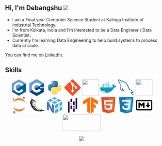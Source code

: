 ## Hi, I'm Debangshu <img src="https://raw.githubusercontent.com/MartinHeinz/MartinHeinz/master/wave.gif" width="30px">

* I am a Final year Computer Science Student at Kalinga Institute of Industrial Technology.
* I'm from Kolkata, India and I'm interested to be a Data Engineer / Data Scientist.
* Currently I'm learning Data Engineering to help build systems to process data at scale.

You can find me on [LinkedIn](https://www.linkedin.com/in/debangshubh/).

## Skills
<p align="center">
	<img src='https://github.com/devicons/devicon/blob/master/icons/c/c-original.svg' width=55px height=55px> 
	<img src='https://github.com/devicons/devicon/blob/master/icons/cplusplus/cplusplus-original.svg' width=55px height=55px>
	<img src='https://github.com/devicons/devicon/blob/master/icons/python/python-original.svg' width=55px height=55px> 
	<img src='https://github.com/devicons/devicon/blob/master/icons/git/git-original.svg' width=55px height=55px> 
	<img src='https://pbs.twimg.com/profile_images/1176455256869412866/Xu7llkL3.png' width=55px height=55px>
	<img src='https://github.com/devicons/devicon/blob/master/icons/docker/docker-plain.svg' width=55px height=55px>
	<img src='https://github.com/devicons/devicon/blob/master/icons/mysql/mysql-original.svg' width=55px height=55px> 
	<img src='https://pbs.twimg.com/profile_images/1268207088683020288/d9agkn4h.jpg' width=55px height=55px> 
	<img src='https://github.com/devicons/devicon/blob/master/icons/jupyter/jupyter-original.svg' width=55px height=55px> 
	<img src='https://github.com/devicons/devicon/blob/master/icons/flask/flask-original.svg' width=55px height=55px> 
	<img src='https://github.com/devicons/devicon/blob/master/icons/numpy/numpy-original.svg' width=55px height=55px>
	<img src='https://github.com/devicons/devicon/blob/master/icons/pandas/pandas-original.svg' width=55px height=55px> 
	<img src='https://github.com/devicons/devicon/blob/master/icons/tensorflow/tensorflow-original.svg' width=55px height=55px>
	<img src='https://github.com/devicons/devicon/blob/master/icons/html5/html5-original.svg' width=55px height=55px>
	<img src='https://github.com/devicons/devicon/blob/master/icons/css3/css3-original.svg' width=55px height=55px>
	<img src='https://github.com/devicons/devicon/blob/master/icons/markdown/markdown-original.svg' width=55px height=55px> 
	<img src='https://i.stack.imgur.com/zHFFO.png' width=125px height=55px> 
</p>

<p align="center">
	<img src="https://github-readme-stats.vercel.app/api/top-langs/?username=DebangshuB&layout=compact&theme=gruvbox">
</p>
